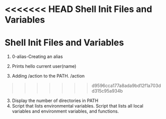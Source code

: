 <<<<<<< HEAD
Shell Init Files and Variables
=======
# Shell Init Files and Variables
1. 0-alias-Creating an alias

2. Prints hello current user(name)
3. Adding /action to the PATH. /action
>>>>>>> d9596cca177a8ada9bd12f1a703dd315c95a934b
3. Display the number of directories in PATH
4. Script that lists environmental variables.
Script that lists all local variables and environment variables, and functions.
